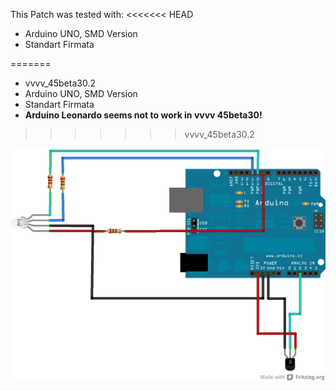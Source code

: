 This Patch was tested with:
<<<<<<< HEAD
* Arduino UNO, SMD Version
* Standart Firmata

=======
* vvvv_45beta30.2
* Arduino UNO, SMD Version
* Standart Firmata
* **Arduino Leonardo seems not to work in vvvv 45beta30!**
>>>>>>> vvvv_45beta30.2

![imagename](div/TemperatureSensor.png)
